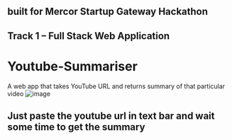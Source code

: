 ## built for Mercor Startup Gateway Hackathon
## Track 1 – Full Stack Web Application
# Youtube-Summariser
A web app that takes YouTube URL and returns summary of that particular video
![image](https://github.com/vikas70607/Youtube-Summariser/assets/97907750/36b59917-aea9-4b53-abac-e72755095c8b)
## Just paste the youtube url in text bar and wait some time to get the summary
